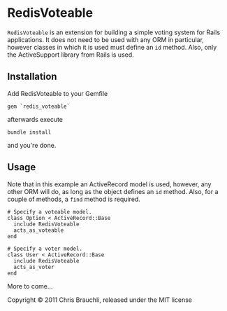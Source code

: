 RedisVoteable
=============

`RedisVoteable` is an extension for building a simple voting system for Rails
applications. It does not need to be used with any ORM in particular, however
classes in which it is used must define an `id` method. Also, only the
ActiveSupport library from Rails is used.

Installation
------------

Add RedisVoteable to your Gemfile

    gem `redis_voteable`

afterwards execute

    bundle install

and you're done.

Usage
-----

Note that in this example an ActiveRecord model is used, however, any other
ORM will do, as long as the object defines an `id` method. Also, for a couple
of methods, a `find` method is required.

    # Specify a voteable model.
    class Option < ActiveRecord::Base
      include RedisVoteable
      acts_as_voteable
    end
    
    # Specify a voter model.
    class User < ActiveRecord::Base
      include RedisVoteable
      acts_as_voter
    end

More to come…

Copyright © 2011 Chris Brauchli, released under the MIT license